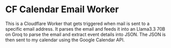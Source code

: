 # CF Calendar Email Worker

This is a Cloudflare Worker that gets triggered when mail is sent to a specific email address. It parses the email
and feeds it into an Llama3.3 70B on Groq to parse the email and extract event details into JSON. The JSON is then
sent to my calendar using the Google Calendar API.

